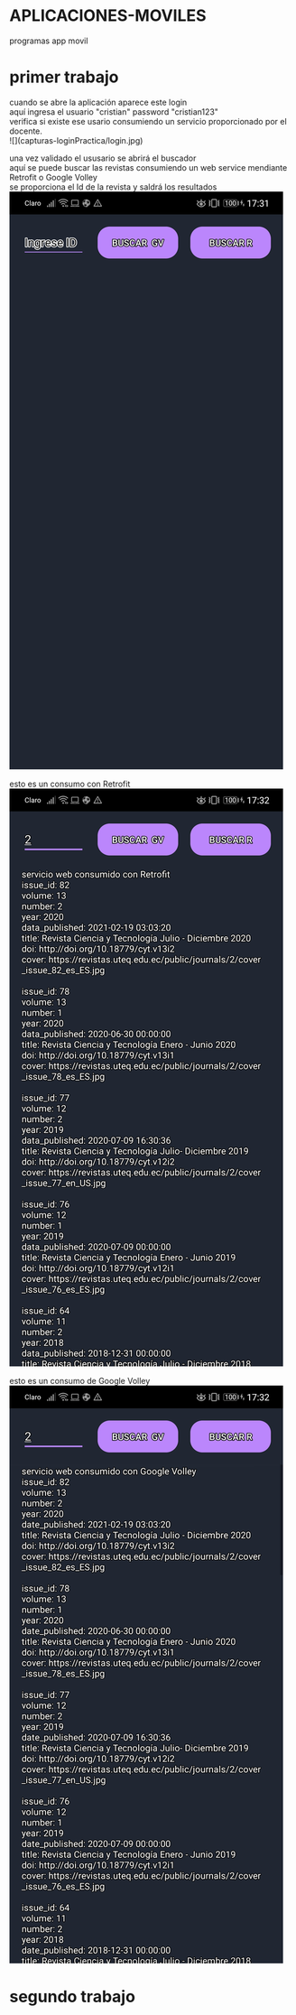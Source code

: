 # APLICACIONES-MOVILES
programas app movil

<h1>primer trabajo</h1>
cuando se abre la aplicación aparece este login <br/>
aquí ingresa el usuario "cristian" password "cristian123"<br/>
verifica si existe ese usario consumiendo un servicio proporcionado por el docente. <br/>
![](capturas-loginPractica/login.jpg)

una vez validado el ususario se abrirá el buscador<br/>
aquí se puede buscar las revistas consumiendo un web service mendiante Retrofit o Google Volley<br/>
se proporciona el Id de la revista y saldrá los resultados<br/>
![](capturas-loginPractica/buscar-retrofit-googleVolley.jpg)

esto es un consumo con Retrofit<br/>
![](capturas-loginPractica/consumo-retrofit.jpg)

esto es un consumo de Google Volley<br/>
![](capturas-loginPractica/consumo-googleVolley.jpg)


<h1>segundo trabajo</h1>
